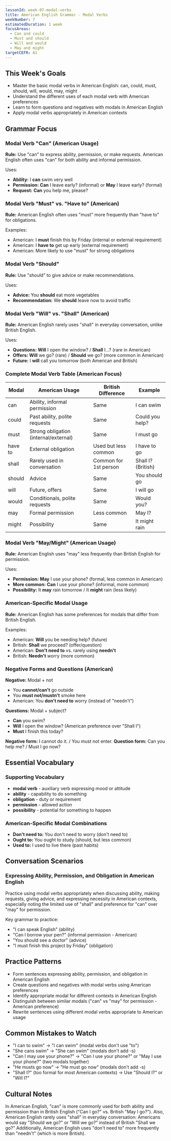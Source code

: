```yaml
---
lessonId: week-07-modal-verbs
title: American English Grammar - Modal Verbs
weekNumber: 7
estimatedDuration: 1 week
focusAreas:
  - Can and could
  - Must and should
  - Will and would
  - May and might
targetCEFR: A1
---
```


## This Week's Goals

- Master the basic modal verbs in American English: can, could, must, should, will, would, may, might
- Understand the different uses of each modal verb with American preferences
- Learn to form questions and negatives with modals in American English
- Apply modal verbs appropriately in American contexts

## Grammar Focus

### Modal Verb "Can" (American Usage)

**Rule:** Use "can" to express ability, permission, or make requests. American English often uses "can" for both ability and informal permission.

Uses:
- **Ability:** I **can** swim very well
- **Permission:** **Can** I leave early? (informal) or **May** I leave early? (formal)
- **Request:** **Can** you help me, please?

### Modal Verb "Must" vs. "Have to" (American)

**Rule:** American English often uses "must" more frequently than "have to" for obligations.

Examples:
- American: I **must** finish this by Friday (internal or external requirement)
- American: I **have to** get up early (external requirement)
- American: More likely to use "must" for strong obligations

### Modal Verb "Should"

**Rule:** Use "should" to give advice or make recommendations.

Uses:
- **Advice:** You **should** eat more vegetables
- **Recommendation:** We **should** leave now to avoid traffic

### Modal Verb "Will" vs. "Shall" (American)

**Rule:** American English rarely uses "shall" in everyday conversation, unlike British English.

Uses:
- **Questions:** **Will** I open the window? / **Shall** I...? (rare in American)
- **Offers:** **Will** we go? (rare) / **Should** we go? (more common in American)
- **Future:** I **will** call you tomorrow (both American and British)

### Complete Modal Verb Table (American Focus)

| Modal | American Usage | British Difference | Example |
|-------|----------------|-------------------|---------|
| can | Ability, informal permission | Same | I can swim |
| could | Past ability, polite requests | Same | Could you help? |
| must | Strong obligation (internal/external) | Same | I must go |
| have to | External obligation | Used but less common | I have to go |
| shall | Rarely used in conversation | Common for 1st person | Shall I? (British) |
| should | Advice | Same | You should go |
| will | Future, offers | Same | I will go |
| would | Conditionals, polite requests | Same | Would you? |
| may | Formal permission | Less common | May I? |
| might | Possibility | Same | It might rain |

### Modal Verb "May/Might" (American Usage)

**Rule:** American English uses "may" less frequently than British English for permission.

Uses:
- **Permission:** **May** I use your phone? (formal, less common in American)
- **More common:** **Can** I use your phone? (informal, more common)
- **Possibility:** It **may** rain tomorrow / It **might** rain (less likely)

### American-Specific Modal Usage

**Rule:** American English has some preferences for modals that differ from British English.

Examples:
- American: **Will** you be needing help? (future)
- British: **Shall** we proceed? (offer/question)
- American: **Don't need to** vs. rarely using **needn't**
- British: **Needn't** worry (more common)

### Negative Forms and Questions (American)

**Negative:** Modal + not
- You **cannot/can't** go outside
- You **must not/mustn't** smoke here
- American: You **don't need to** worry (instead of "needn't")

**Questions:** Modal + subject?
- **Can** you swim?
- **Will** I open the window? (American preference over "Shall I")
- **Must** I finish this today?

**Negative form:** I cannot do it. / You must not enter.
**Question form:** Can you help me? / Must I go now?

## Essential Vocabulary

### Supporting Vocabulary
- **modal verb** - auxiliary verb expressing mood or attitude
- **ability** - capability to do something
- **obligation** - duty or requirement
- **permission** - allowed action
- **possibility** - potential for something to happen

### American-Specific Modal Combinations
- **Don't need to:** You don't need to worry (don't need to)
- **Ought to:** You ought to study (should, but less common)
- **Used to:** I used to live there (past habits)

## Conversation Scenarios

### Expressing Ability, Permission, and Obligation in American English

Practice using modal verbs appropriately when discussing ability, making requests, giving advice, and expressing necessity in American contexts, especially noting the limited use of "shall" and preference for "can" over "may" for permission.

Key grammar to practice:
- "I can speak English" (ability)
- "Can I borrow your pen?" (informal permission - American)
- "You should see a doctor" (advice)
- "I must finish this project by Friday" (obligation)

## Practice Patterns

- Form sentences expressing ability, permission, and obligation in American English
- Create questions and negatives with modal verbs using American preferences
- Identify appropriate modal for different contexts in American English
- Distinguish between similar modals ("can" vs "may" for permission - American preference)
- Rewrite sentences using different modal verbs appropriate to American usage

## Common Mistakes to Watch

- "I can to swim" → "I can swim" (modal verbs don't use "to")
- "She cans swim" → "She can swim" (modals don't add -s)
- "Can I may use your phone?" → "Can I use your phone?" or "May I use your phone?" (two modals together)
- "He musts go now" → "He must go now" (modals don't add -s)
- "Shall I?" (too formal for most American contexts) → Use "Should I?" or "Will I?"

## Cultural Notes

In American English, "can" is more commonly used for both ability and permission than in British English ("Can I go?" vs. British "May I go?"). Also, American English rarely uses "shall" in everyday conversation: Americans would say "Should we go?" or "Will we go?" instead of British "Shall we go?" Additionally, American English uses "don't need to" more frequently than "needn't" (which is more British).